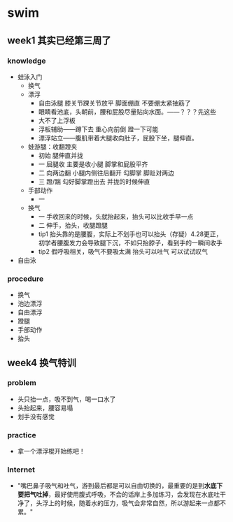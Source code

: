 # swim
## week1 其实已经第三周了
### knowledge
* 蛙泳入门
    * 换气
    * 漂浮
        * 自由泳腿 膝关节踝关节放平 脚面绷直 不要绷太紧抽筋了
        * 眼睛看池底，头朝前，腰和屁股尽量贴向水面。——？？？先这些
        * 大不了上浮板
        * 浮板辅助——蹲下去 重心向前倒 蹬一下可能
        * 漂浮站立——腹肌带着大腿收向肚子，屁股下坐，腿伸直。
    * 蛙游腿：收翻蹬夹
        * 初始 腿伸直并拢
        * 一 屈腿收 主要是收小腿 脚掌和屁股平齐
        * 二 向两边翻 小腿内侧往后翻开 勾脚掌 脚趾对两边
        * 三 蹬/踹 勾好脚掌蹬出去 并拢的时候伸直
    * 手部动作
        * 一 
    * 换气
        * 一 手收回来的时候，头就抬起来，抬头可以比收手早一点
        * 二 伸手，抬头，收腿蹬腿
        * tip1 抬头靠的是腰腹，实际上不划手也可以抬头（存疑）4.28更正，初学者腰腹发力会导致腿下沉，不如只抬脖子，看到手的一瞬间收手
        * tip2 假呼吸相关，吸气不要吸太满 抬头可以吐气 可以试试叹气
* 自由泳
### procedure
* 换气
* 池边漂浮
* 自由漂浮
* 蹬腿
* 手部动作
* 抬头
## week4 换气特训
### problem
* 头只抬一点，吸不到气，喝一口水了
* 头抬起来，腰容易塌
* 划手没有感觉
### practice
* 拿一个漂浮棍开始练吧！
### Internet
* "嘴巴鼻子吸气和吐气，游到最后都是可以自由切换的，最重要的是到**水底下要把气吐掉**，最好使用腹式呼吸，不会的话岸上多加练习，会发现在水底吐干净了，头浮上的时候，随着水的压力，吸气会非常自然，所以游起来一点都不累。"
